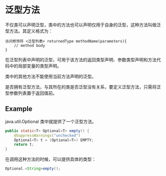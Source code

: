 # 泛型方法

不仅类可以声明泛型，类中的方法也可以声明仅用于自身的泛型，这种方法叫做泛型方法。其定义格式为：

```language
访问修饰符 <泛型列表> returnedType methodName(parameters){
	// method body
}
```

在泛型列表中声明的泛型，可用于该方法的返回类型声明、参数类型声明和方法代码中的局部变量的类型声明。

类中的其他方法不能使用当前方法声明的泛型。

是否拥有泛型方法，与其所在的类是否泛型没有关系，要定义泛型方法，只需将泛型参数列表置于返回值前。

## Example

java.util.Optional 类中就提供了一个泛型方法。

```java
public static<T> Optional<T> empty() {
    @SuppressWarnings("unchecked")
    Optional<T> t = (Optional<T>) EMPTY;
    return t;
}
```

在调用这种方法的时候，可以提供具体的类型：

```java
Optional.<String>empty();
```

